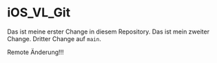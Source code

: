 # iOS_VL_Git

Das ist meine erster Change in diesem Repository.
Das ist mein zweiter Change.
Dritter Change auf `main`.

Remote Änderung!!!
